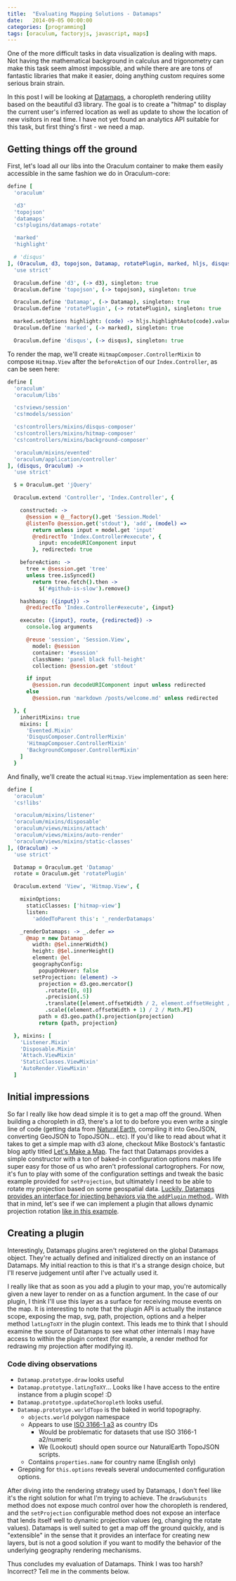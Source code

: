 ```yaml
---
title:  "Evaluating Mapping Solutions - Datamaps"
date:   2014-09-05 00:00:00
categories: [programming]
tags: [oraculum, factoryjs, javascript, maps]
---
```


One of the more difficult tasks in data visualization is dealing with maps. Not having the mathematical background in calculus and trigonometry can make this task seem almost impossible, and while there are are tons of fantastic libraries that make it easier, doing anything custom requires some serious brain strain.

In this post I will be looking at [Datamaps](http://datamaps.github.io/), a choropleth rendering utility based on the beautiful d3 library. The goal is to create a "hitmap" to display the current user's inferred location as well as update to show the location of new visitors in real time. I have not yet found an analytics API suitable for this task, but first thing's first - we need a map.

Getting things off the ground
-----------------------------

First, let's load all our libs into the Oraculum container to make them easily accessible in the same fashion we do in Oraculum-core:

```coffeescript
define [
  'oraculum'

  'd3'
  'topojson'
  'datamaps'
  'cs!plugins/datamaps-rotate'

  'marked'
  'highlight'

  # 'disqus'
], (Oraculum, d3, topojson, Datamap, rotatePlugin, marked, hljs, disqus) ->
  'use strict'

  Oraculum.define 'd3', (-> d3), singleton: true
  Oraculum.define 'topojson', (-> topojson), singleton: true

  Oraculum.define 'Datamap', (-> Datamap), singleton: true
  Oraculum.define 'rotatePlugin', (-> rotatePlugin), singleton: true

  marked.setOptions highlight: (code) -> hljs.highlightAuto(code).value
  Oraculum.define 'marked', (-> marked), singleton: true

  Oraculum.define 'disqus', (-> disqus), singleton: true
```

To render the map, we'll create `HitmapComposer.ControllerMixin` to compose `Hitmap.View` after the `beforeAction` of our `Index.Controller`, as can be seen here:

```coffeescript
define [
  'oraculum'
  'oraculum/libs'

  'cs!views/session'
  'cs!models/session'

  'cs!controllers/mixins/disqus-composer'
  'cs!controllers/mixins/hitmap-composer'
  'cs!controllers/mixins/background-composer'

  'oraculum/mixins/evented'
  'oraculum/application/controller'
], (disqus, Oraculum) ->
  'use strict'

  $ = Oraculum.get 'jQuery'

  Oraculum.extend 'Controller', 'Index.Controller', {

    constructed: ->
      @session = @__factory().get 'Session.Model'
      @listenTo @session.get('stdout'), 'add', (model) =>
        return unless input = model.get 'input'
        @redirectTo 'Index.Controller#execute', {
          input: encodeURIComponent input
        }, redirected: true

    beforeAction: ->
      tree = @session.get 'tree'
      unless tree.isSynced()
        return tree.fetch().then ->
          $('#github-is-slow').remove()

    hashbang: ({input}) ->
      @redirectTo 'Index.Controller#execute', {input}

    execute: ({input}, route, {redirected}) ->
      console.log arguments

      @reuse 'session', 'Session.View',
        model: @session
        container: '#session'
        className: 'panel black full-height'
        collection: @session.get 'stdout'

      if input
        @session.run decodeURIComponent input unless redirected
      else
        @session.run 'markdown /posts/welcome.md' unless redirected

  }, {
    inheritMixins: true
    mixins: [
      'Evented.Mixin'
      'DisqusComposer.ControllerMixin'
      'HitmapComposer.ControllerMixin'
      'BackgroundComposer.ControllerMixin'
    ]
  }
```

And finally, we'll create the actual `Hitmap.View` implementation as seen here:

```coffeescript
define [
  'oraculum'
  'cs!libs'

  'oraculum/mixins/listener'
  'oraculum/mixins/disposable'
  'oraculum/views/mixins/attach'
  'oraculum/views/mixins/auto-render'
  'oraculum/views/mixins/static-classes'
], (Oraculum) ->
  'use strict'

  Datamap = Oraculum.get 'Datamap'
  rotate = Oraculum.get 'rotatePlugin'

  Oraculum.extend 'View', 'Hitmap.View', {

    mixinOptions:
      staticClasses: ['hitmap-view']
      listen:
        'addedToParent this': '_renderDatamaps'

    _renderDatamaps: -> _.defer =>
      @map = new Datamap
        width: @$el.innerWidth()
        height: @$el.innerHeight()
        element: @el
        geographyConfig:
          popupOnHover: false
        setProjection: (element) ->
          projection = d3.geo.mercator()
            .rotate([0, 0])
            .precision(.5)
            .translate([element.offsetWidth / 2, element.offsetHeight / 1.45])
            .scale((element.offsetWidth + 1) / 2 / Math.PI)
          path = d3.geo.path().projection(projection)
          return {path, projection}

  }, mixins: [
    'Listener.Mixin'
    'Disposable.Mixin'
    'Attach.ViewMixin'
    'StaticClasses.ViewMixin'
    'AutoRender.ViewMixin'
  ]
```

Initial impressions
-------------------

So far I really like how dead simple it is to get a map off the ground. When building a choropleth in d3, there's a lot to do before you even write a single line of code (getting data from [Natural Earth](http://www.naturalearthdata.com/), compiling it into GeoJSON, converting GeoJSON to TopoJSON... etc). If you'd like to read about what it takes to get a simple map with d3 alone, checkout Mike Bostock's fantastic blog aptly titled [Let's Make a Map](http://bost.ocks.org/mike/map/). The fact that Datamaps provides a simple constructor with a ton of baked-in configuration options makes life super easy for those of us who aren't professional cartogrophers. For now, it's fun to play with some of the configuration settings and tweak the basic example provided for `setProjection`, but ultimately I need to be able to rotate my projection based on some geospatial data. [Luckily, Datamaps provides an interface for injecting behaviors via the `addPlugin` method.](http://datamaps.markmarkoh.com/creating-a-datamaps-plugin/). With that in mind, let's see if we can implement a plugin that allows dynamic projection rotation [like in this example](http://www.jasondavies.com/maps/rotate/).

Creating a plugin
-----------------

Interestingly, Datamaps plugins aren't registered on the global Datamaps object. They're actually defined and initialized directly on an instance of Datamaps. My initial reaction to this is that it's a strange design choice, but I'll reserve judgement until after I've actually used it.

I really like that as soon as you add a plugin to your map, you're automically given a new layer to render on as a function argument. In the case of our plugin, I think I'll use this layer as a surface for receiving mouse events on the map. It is interesting to note that the plugin API is actually the instance scope, exposing the map, svg, path, projection, options and a helper method `latLngToXY` in the plugin context. This leads me to think that I should examine the source of Datamaps to see what other internals I may have access to within the plugin context (for example, a render method for redrawing my projection after modifying it).

### Code diving observations

  * `Datamap.prototype.draw` looks useful
  * `Datamap.prototype.latLngToXY`... Looks like I have access to the entire instance from a plugin scope! :D
  * `Datamap.prototype.updateChoropleth` looks useful.
  * `Datamap.prototype.worldTopo` is the baked in world topography.
    * `objects.world` polygon namespace
    * Appears to use [ISO 3166-1 a3](http://en.wikipedia.org/wiki/ISO_3166-1_alpha-3) as country IDs
      * Would be problematic for datasets that use ISO 3166-1 a2/numeric
      * We (Lookout) should open source our NaturalEarth TopoJSON scripts.
    * Contains `properties.name` for country name (English only)
  * Grepping for `this.options` reveals several undocumented configuration options.

After diving into the rendering strategy used by Datamaps, I don't feel like it's the right solution for what I'm trying to achieve. The `drawSubunits` method does not expose much control over how the choropleth is rendered, and the `setProjection` configurable method does not expose an interface that lends itself well to dynamic projection values (eg, changing the rotate values). Datamaps is well suited to get a map off the ground quickly, and is "extensible" in the sense that it provides an interface for creating new layers, but is not a good solution if you want to modify the behavior of the underlying geography rendering mechanisms.

Thus concludes my evaluation of Datamaps. Think I was too harsh? Incorrect? Tell me in the comments below.
